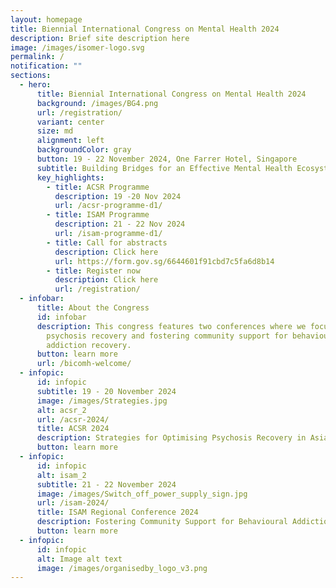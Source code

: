 ```yaml
---
layout: homepage
title: Biennial International Congress on Mental Health 2024
description: Brief site description here
image: /images/isomer-logo.svg
permalink: /
notification: ""
sections:
  - hero:
      title: Biennial International Congress on Mental Health 2024
      background: /images/BG4.png
      url: /registration/
      variant: center
      size: md
      alignment: left
      backgroundColor: gray
      button: 19 - 22 November 2024, One Farrer Hotel, Singapore
      subtitle: Building Bridges for an Effective Mental Health Ecosystem
      key_highlights:
        - title: ACSR Programme
          description: 19 -20 Nov 2024
          url: /acsr-programme-d1/
        - title: ISAM Programme
          description: 21 - 22 Nov 2024
          url: /isam-programme-d1/
        - title: Call for abstracts
          description: Click here
          url: https://form.gov.sg/6644601f91cbd7c5fa6d8b14
        - title: Register now
          description: Click here
          url: /registration/
  - infobar:
      title: About the Congress
      id: infobar
      description: This congress features two conferences where we focus on optimising
        psychosis recovery and fostering community support for behavioural
        addiction recovery.
      button: learn more
      url: /bicomh-welcome/
  - infopic:
      id: infopic
      subtitle: 19 - 20 November 2024
      image: /images/Strategies.jpg
      alt: acsr_2
      url: /acsr-2024/
      title: ACSR 2024
      description: Strategies for Optimising Psychosis Recovery in Asia
      button: learn more
  - infopic:
      id: infopic
      alt: isam_2
      subtitle: 21 - 22 November 2024
      image: /images/Switch_off_power_supply_sign.jpg
      url: /isam-2024/
      title: ISAM Regional Conference 2024
      description: Fostering Community Support for Behavioural Addiction Recovery
      button: learn more
  - infopic:
      id: infopic
      alt: Image alt text
      image: /images/organisedby_logo_v3.png
---
```

